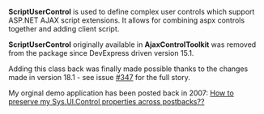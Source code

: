 **ScriptUserControl** is used to define complex user controls which support ASP.NET AJAX script extensions.
It allows for combining aspx controls together and adding client script.

**ScriptUserControl** originally available in **AjaxControlToolkit** was removed from the package since DevExpress driven version 15.1.

Adding this class back was finally made possible thanks to the changes made in version 18.1 - see issue [#347](https://github.com/DevExpress/AjaxControlToolkit/pull/347) for the full story.

My orginal demo application has been posted back in 2007: [How to preserve my Sys.UI.Control properties across postbacks??](https://forums.asp.net/t/1119462.aspx?How+to+preserve+my+Sys+UI+Control+properties+across+postbacks+)
